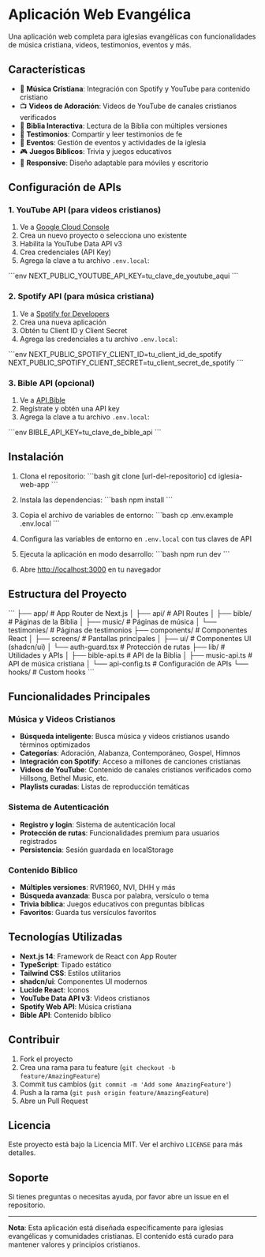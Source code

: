# Aplicación Web Evangélica

Una aplicación web completa para iglesias evangélicas con funcionalidades de música cristiana, videos, testimonios, eventos y más.

## Características

- 🎵 **Música Cristiana**: Integración con Spotify y YouTube para contenido cristiano
- 📺 **Videos de Adoración**: Videos de YouTube de canales cristianos verificados
- 📖 **Biblia Interactiva**: Lectura de la Biblia con múltiples versiones
- 🙏 **Testimonios**: Compartir y leer testimonios de fe
- 📅 **Eventos**: Gestión de eventos y actividades de la iglesia
- 🎮 **Juegos Bíblicos**: Trivia y juegos educativos
- 📱 **Responsive**: Diseño adaptable para móviles y escritorio

## Configuración de APIs

### 1. YouTube API (para videos cristianos)

1. Ve a [Google Cloud Console](https://console.developers.google.com/)
2. Crea un nuevo proyecto o selecciona uno existente
3. Habilita la YouTube Data API v3
4. Crea credenciales (API Key)
5. Agrega la clave a tu archivo `.env.local`:

\`\`\`env
NEXT_PUBLIC_YOUTUBE_API_KEY=tu_clave_de_youtube_aqui
\`\`\`

### 2. Spotify API (para música cristiana)

1. Ve a [Spotify for Developers](https://developer.spotify.com/dashboard/)
2. Crea una nueva aplicación
3. Obtén tu Client ID y Client Secret
4. Agrega las credenciales a tu archivo `.env.local`:

\`\`\`env
NEXT_PUBLIC_SPOTIFY_CLIENT_ID=tu_client_id_de_spotify
NEXT_PUBLIC_SPOTIFY_CLIENT_SECRET=tu_client_secret_de_spotify
\`\`\`

### 3. Bible API (opcional)

1. Ve a [API.Bible](https://api.bible/)
2. Regístrate y obtén una API key
3. Agrega la clave a tu archivo `.env.local`:

\`\`\`env
BIBLE_API_KEY=tu_clave_de_bible_api
\`\`\`

## Instalación

1. Clona el repositorio:
\`\`\`bash
git clone [url-del-repositorio]
cd iglesia-web-app
\`\`\`

2. Instala las dependencias:
\`\`\`bash
npm install
\`\`\`

3. Copia el archivo de variables de entorno:
\`\`\`bash
cp .env.example .env.local
\`\`\`

4. Configura las variables de entorno en `.env.local` con tus claves de API

5. Ejecuta la aplicación en modo desarrollo:
\`\`\`bash
npm run dev
\`\`\`

6. Abre [http://localhost:3000](http://localhost:3000) en tu navegador

## Estructura del Proyecto

\`\`\`
├── app/                    # App Router de Next.js
│   ├── api/               # API Routes
│   ├── bible/             # Páginas de la Biblia
│   ├── music/             # Páginas de música
│   └── testimonies/       # Páginas de testimonios
├── components/            # Componentes React
│   ├── screens/          # Pantallas principales
│   ├── ui/               # Componentes UI (shadcn/ui)
│   └── auth-guard.tsx    # Protección de rutas
├── lib/                  # Utilidades y APIs
│   ├── bible-api.ts      # API de la Biblia
│   ├── music-api.ts      # API de música cristiana
│   └── api-config.ts     # Configuración de APIs
└── hooks/                # Custom hooks
\`\`\`

## Funcionalidades Principales

### Música y Videos Cristianos

- **Búsqueda inteligente**: Busca música y videos cristianos usando términos optimizados
- **Categorías**: Adoración, Alabanza, Contemporáneo, Gospel, Himnos
- **Integración con Spotify**: Acceso a millones de canciones cristianas
- **Videos de YouTube**: Contenido de canales cristianos verificados como Hillsong, Bethel Music, etc.
- **Playlists curadas**: Listas de reproducción temáticas

### Sistema de Autenticación

- **Registro y login**: Sistema de autenticación local
- **Protección de rutas**: Funcionalidades premium para usuarios registrados
- **Persistencia**: Sesión guardada en localStorage

### Contenido Bíblico

- **Múltiples versiones**: RVR1960, NVI, DHH y más
- **Búsqueda avanzada**: Busca por palabra, versículo o tema
- **Trivia bíblica**: Juegos educativos con preguntas bíblicas
- **Favoritos**: Guarda tus versículos favoritos

## Tecnologías Utilizadas

- **Next.js 14**: Framework de React con App Router
- **TypeScript**: Tipado estático
- **Tailwind CSS**: Estilos utilitarios
- **shadcn/ui**: Componentes UI modernos
- **Lucide React**: Iconos
- **YouTube Data API v3**: Videos cristianos
- **Spotify Web API**: Música cristiana
- **Bible API**: Contenido bíblico

## Contribuir

1. Fork el proyecto
2. Crea una rama para tu feature (`git checkout -b feature/AmazingFeature`)
3. Commit tus cambios (`git commit -m 'Add some AmazingFeature'`)
4. Push a la rama (`git push origin feature/AmazingFeature`)
5. Abre un Pull Request

## Licencia

Este proyecto está bajo la Licencia MIT. Ver el archivo `LICENSE` para más detalles.

## Soporte

Si tienes preguntas o necesitas ayuda, por favor abre un issue en el repositorio.

---

**Nota**: Esta aplicación está diseñada específicamente para iglesias evangélicas y comunidades cristianas. El contenido está curado para mantener valores y principios cristianos.
